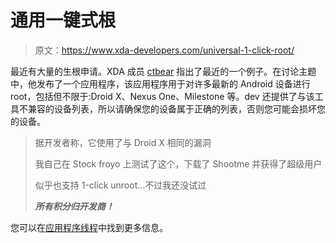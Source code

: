 # 通用一键式根

> 原文：<https://www.xda-developers.com/universal-1-click-root/>

最近有大量的生根申请。XDA 成员 [ctbear](http://forum.xda-developers.com/member.php?u=2089945) 指出了最近的一个例子。在讨论主题中，他发布了一个应用程序，该应用程序用于对许多最新的 Android 设备进行 root，包括但不限于:Droid X、Nexus One、Milestone 等。dev 还提供了与该工具不兼容的设备列表，所以请确保您的设备属于正确的列表，否则您可能会损坏您的设备。

> 据开发者称，它使用了与 Droid X 相同的漏洞
> 
> 我自己在 Stock froyo 上测试了这个，下载了 Shootme 并获得了超级用户
> 
> 似乎也支持 1-click unroot...不过我还没试过
> 
> ***所有积分归开发商！***

您可以在[应用程序线程](http://forum.xda-developers.com/showthread.php?t=747598)中找到更多信息。